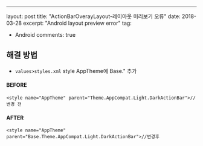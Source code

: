 ---
layout: post
title:  "ActionBarOverayLayout-레이아웃 미리보기 오류"
date:   2018-03-28
excerpt: "Android layout preview error"
tag:
- Android
comments: true


## 해결 방법
* `values>styles.xml` style AppTheme에 Base." 추가

#### BEFORE

~~~
<style name="AppTheme" parent="Theme.AppCompat.Light.DarkActionBar">//변경 전
~~~

#### AFTER

~~~
<style name="AppTheme" parent="Base.Theme.AppCompat.Light.DarkActionBar">//변경후
~~~






